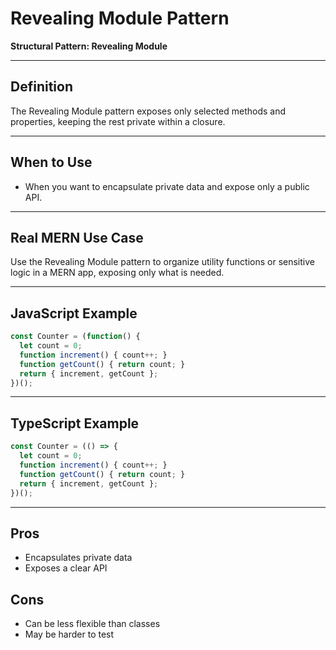 # Revealing Module Pattern

**Structural Pattern: Revealing Module**

---

## Definition
The Revealing Module pattern exposes only selected methods and properties, keeping the rest private within a closure.

---

## When to Use
- When you want to encapsulate private data and expose only a public API.

---

## Real MERN Use Case
Use the Revealing Module pattern to organize utility functions or sensitive logic in a MERN app, exposing only what is needed.

---

## JavaScript Example
```js
const Counter = (function() {
  let count = 0;
  function increment() { count++; }
  function getCount() { return count; }
  return { increment, getCount };
})();
```

---

## TypeScript Example
```ts
const Counter = (() => {
  let count = 0;
  function increment() { count++; }
  function getCount() { return count; }
  return { increment, getCount };
})();
```

---

## Pros
- Encapsulates private data
- Exposes a clear API

## Cons
- Can be less flexible than classes
- May be harder to test